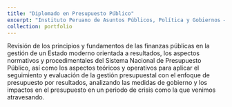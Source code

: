 ```yaml
---
title: "Diplomado en Presupuesto Público"
excerpt: "Instituto Peruano de Asuntos Públicos, Política y Gobiernos – IPAPPG / Del 16-May al 25-Julio del año 2021 (220 horas) <br/><img src='/images/presupuesto.png'>"
collection: portfolio
---
```


Revisión de los principios y fundamentos de las finanzas públicas en la gestión de un Estado moderno orientada a resultados, los aspectos normativos y procedimentales del Sistema Nacional de Presupuesto Público, así como los aspectos teóricos y operativos para aplicar el seguimiento y evaluación de la gestión presupuestal con el enfoque de presupuesto por resultados, analizando las medidas de gobierno y los impactos en el presupuesto en un periodo de crisis como la que venimos atravesando. 

